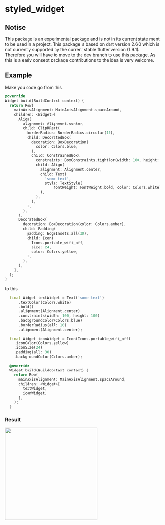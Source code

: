 # styled_widget

## Notise
This package is an experimental package and is not in its current state ment to be used in a project.
This package is based on dart version 2.6.0 which is not currently supported by the current stable flutter version (1.9.1). Therefore you will have to move to the dev branch to use this package.
As this is a early consept package contributions to the idea is very welcome.

## Example
Make you code go from this
```dart
@override
Widget build(BuildContext context) {
  return Row(
    mainAxisAlignment: MainAxisAlignment.spaceAround,
    children: <Widget>[
      Align(
        alignment: Alignment.center,
        child: ClipRRect(
          borderRadius: BorderRadius.circular(10),
          child: DecoratedBox(
            decoration: BoxDecoration(
              color: Colors.blue,
            ),
            child: ConstrainedBox(
              constraints: BoxConstraints.tightFor(width: 100, height: 100),
              child: Align(
                alignment: Alignment.center,
                child: Text(
                  'some text',
                  style: TextStyle(
                      fontWeight: FontWeight.bold, color: Colors.white),
                ),
              ),
            ),
          ),
        ),
      ),
      DecoratedBox(
        decoration: BoxDecoration(color: Colors.amber),
        child: Padding(
          padding: EdgeInsets.all(30),
          child: Icon(
            Icons.portable_wifi_off,
            size: 24,
            color: Colors.yellow,
          ),
        ),
      ),
    ],
  );
}
```
to this
```dart
  final Widget textWidget = Text('some text')
      .textColor(Colors.white)
      .bold()
      .alignment(Alignment.center)
      .constraints(width: 100, height: 100)
      .backgroundColor(Colors.blue)
      .borderRadius(all: 10)
      .alignment(Alignment.center);

  final Widget iconWidget = Icon(Icons.portable_wifi_off)
    .iconColor(Colors.yellow)
    .iconSize(24)
    .padding(all: 30)
    .backgroundColor(Colors.amber);

  @override
  Widget build(BuildContext context) {
    return Row(
      mainAxisAlignment: MainAxisAlignment.spaceAround,
      children: <Widget>[
        textWidget,
        iconWidget,
      ],
    );
  }
```

### Result

<img width="300" src="https://raw.githubusercontent.com/ReinBentdal/styled_widget/master/example/assets/code_demo.png">